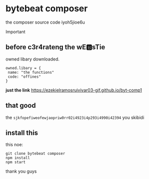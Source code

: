 # bytebeat composer

the composer source code iyoh5jioe6u
> [!IMPORTANT]
> ## before c3r4rateng the wE🅱️sTie
> owned libary downloaded.
> ```
> owned.libary = {
>  name: "the functions"
>  code: "offines"
> }
> ```

**just the link** https://ezekielramosruivivar03-gif.github.io/byt-comp1
## that good
the `sjkfopefiweofewjaopriw0rr02i4923i4p293i4990i42394`
you skibidi

## install this

this noe:<br>
```
git clone bytebeat composer
npm install
npm start
```
thank you guys
